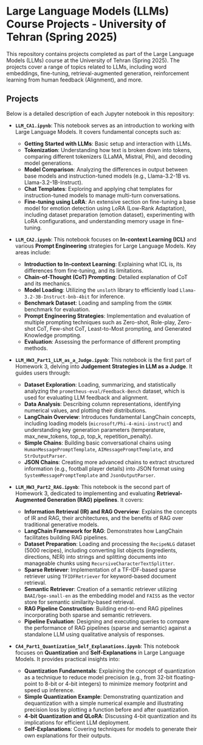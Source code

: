 # Large Language Models (LLMs) Course Projects - University of Tehran (Spring 2025)

This repository contains projects completed as part of the Large Language Models (LLMs) course at the University of Tehran (Spring 2025). The projects cover a range of topics related to LLMs, including word embeddings, fine-tuning, retrieval-augmented generation, reinforcement learning from human feedback (Alignment), and more.

## Projects

Below is a detailed description of each Jupyter notebook in this repository:

* **`LLM_CA1.ipynb`**:
    This notebook serves as an introduction to working with Large Language Models. It covers fundamental concepts such as:
    * **Getting Started with LLMs**: Basic setup and interaction with LLMs.
    * **Tokenization**: Understanding how text is broken down into tokens, comparing different tokenizers (LLaMA, Mistral, Phi), and decoding model generations.
    * **Model Comparison**: Analyzing the differences in output between base models and instruction-tuned models (e.g., Llama-3.2-1B vs. Llama-3.2-1B-Instruct).
    * **Chat Templates**: Exploring and applying chat templates for instruction-tuned models to manage multi-turn conversations.
    * **Fine-tuning using LoRA**: An extensive section on fine-tuning a base model for emotion detection using LoRA (Low-Rank Adaptation), including dataset preparation (emotion dataset), experimenting with LoRA configurations, and understanding memory usage in fine-tuning.

* **`LLM_CA2.ipynb`**:
    This notebook focuses on **In-context Learning (ICL)** and various **Prompt Engineering** strategies for Large Language Models. Key areas include:
    * **Introduction to In-context Learning**: Explaining what ICL is, its differences from fine-tuning, and its limitations.
    * **Chain-of-Thought (CoT) Prompting**: Detailed explanation of CoT and its mechanics.
    * **Model Loading**: Utilizing the `unsloth` library to efficiently load `Llama-3.2-3B-Instruct-bnb-4bit` for inference.
    * **Benchmark Dataset**: Loading and sampling from the `GSM8K` benchmark for evaluation.
    * **Prompt Engineering Strategies**: Implementation and evaluation of multiple prompting techniques such as Zero-shot, Role-play, Zero-shot CoT, Few-shot CoT, Least-to-Most prompting, and Generated Knowledge prompting.
    * **Evaluation**: Assessing the performance of different prompting methods.

* **`LLM_HW3_Part1_LLM_as_a_Judge.ipynb`**:
    This notebook is the first part of Homework 3, delving into **Judgement Strategies in LLM as a Judge**. It guides users through:
    * **Dataset Exploration**: Loading, summarizing, and statistically analyzing the `prometheus-eval/Feedback-Bench` dataset, which is used for evaluating LLM feedback and alignment.
    * **Data Analysis**: Describing column representations, identifying numerical values, and plotting their distributions.
    * **LangChain Overview**: Introduces fundamental LangChain concepts, including loading models (`microsoft/Phi-4-mini-instruct`) and understanding key generation parameters (temperature, max_new_tokens, top_p, top_k, repetition_penalty).
    * **Simple Chains**: Building basic conversational chains using `HumanMessagePromptTemplate`, `AIMessagePromptTemplate`, and `StrOutputParser`.
    * **JSON Chains**: Creating more advanced chains to extract structured information (e.g., football player details) into JSON format using `SystemMessagePromptTemplate` and `JsonOutputParser`.

* **`LLM_HW3_Part2_RAG.ipynb`**:
    This notebook is the second part of Homework 3, dedicated to implementing and evaluating **Retrieval-Augmented Generation (RAG) pipelines**. It covers:
    * **Information Retrieval (IR) and RAG Overview**: Explains the concepts of IR and RAG, their architectures, and the benefits of RAG over traditional generative models.
    * **LangChain Framework for RAG**: Demonstrates how LangChain facilitates building RAG pipelines.
    * **Dataset Preparation**: Loading and processing the `RecipeNLG` dataset (5000 recipes), including converting list objects (ingredients, directions, NER) into strings and splitting documents into manageable chunks using `RecursiveCharacterTextSplitter`.
    * **Sparse Retriever**: Implementation of a TF-IDF-based sparse retriever using `TFIDFRetriever` for keyword-based document retrieval.
    * **Semantic Retriever**: Creation of a semantic retriever utilizing `BAAI/bge-small-en` as the embedding model and `FAISS` as the vector store for semantic similarity-based retrieval.
    * **RAG Pipeline Construction**: Building end-to-end RAG pipelines incorporating both sparse and semantic retrievers.
    * **Pipeline Evaluation**: Designing and executing queries to compare the performance of RAG pipelines (sparse and semantic) against a standalone LLM using qualitative analysis of responses.

* **`CA4_Part1_Quantization_Self_Explanations.ipynb`**:
    This notebook focuses on **Quantization** and **Self-Explanations** in Large Language Models. It provides practical insights into:
    * **Quantization Fundamentals**: Explaining the concept of quantization as a technique to reduce model precision (e.g., from 32-bit floating-point to 8-bit or 4-bit integers) to minimize memory footprint and speed up inference.
    * **Simple Quantization Example**: Demonstrating quantization and dequantization with a simple numerical example and illustrating precision loss by plotting a function before and after quantization.
    * **4-bit Quantization and QLoRA**: Discussing 4-bit quantization and its implications for efficient LLM deployment.
    * **Self-Explanations**: Covering techniques for models to generate their own explanations for their outputs.
